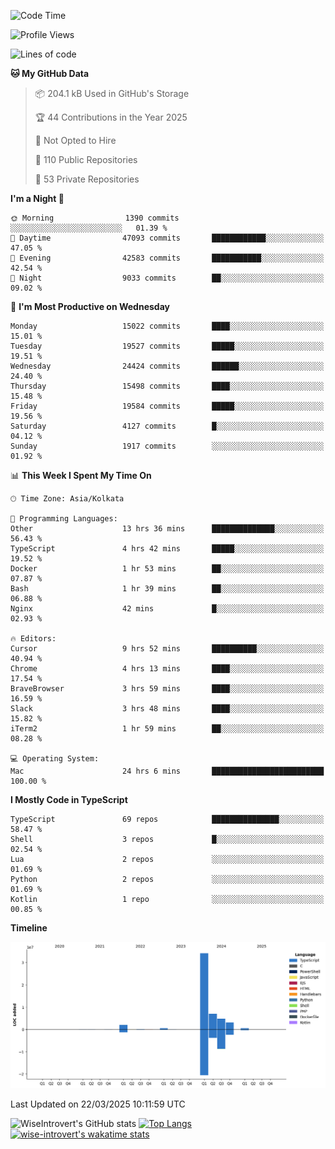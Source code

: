 <!--START_SECTION:waka-->
![Code Time](http://img.shields.io/badge/Code%20Time-2%2C285%20hrs%201%20min-blue)

![Profile Views](http://img.shields.io/badge/Profile%20Views-3-blue)

![Lines of code](https://img.shields.io/badge/From%20Hello%20World%20I%27ve%20Written-52.8%20million%20lines%20of%20code-blue)

**🐱 My GitHub Data** 

> 📦 204.1 kB Used in GitHub's Storage 
 > 
> 🏆 44 Contributions in the Year 2025
 > 
> 🚫 Not Opted to Hire
 > 
> 📜 110 Public Repositories 
 > 
> 🔑 53 Private Repositories 
 > 
**I'm a Night 🦉** 

```text
🌞 Morning                1390 commits        ░░░░░░░░░░░░░░░░░░░░░░░░░   01.39 % 
🌆 Daytime                47093 commits       ████████████░░░░░░░░░░░░░   47.05 % 
🌃 Evening                42583 commits       ███████████░░░░░░░░░░░░░░   42.54 % 
🌙 Night                  9033 commits        ██░░░░░░░░░░░░░░░░░░░░░░░   09.02 % 
```
📅 **I'm Most Productive on Wednesday** 

```text
Monday                   15022 commits       ████░░░░░░░░░░░░░░░░░░░░░   15.01 % 
Tuesday                  19527 commits       █████░░░░░░░░░░░░░░░░░░░░   19.51 % 
Wednesday                24424 commits       ██████░░░░░░░░░░░░░░░░░░░   24.40 % 
Thursday                 15498 commits       ████░░░░░░░░░░░░░░░░░░░░░   15.48 % 
Friday                   19584 commits       █████░░░░░░░░░░░░░░░░░░░░   19.56 % 
Saturday                 4127 commits        █░░░░░░░░░░░░░░░░░░░░░░░░   04.12 % 
Sunday                   1917 commits        ░░░░░░░░░░░░░░░░░░░░░░░░░   01.92 % 
```


📊 **This Week I Spent My Time On** 

```text
🕑︎ Time Zone: Asia/Kolkata

💬 Programming Languages: 
Other                    13 hrs 36 mins      ██████████████░░░░░░░░░░░   56.43 % 
TypeScript               4 hrs 42 mins       █████░░░░░░░░░░░░░░░░░░░░   19.52 % 
Docker                   1 hr 53 mins        ██░░░░░░░░░░░░░░░░░░░░░░░   07.87 % 
Bash                     1 hr 39 mins        ██░░░░░░░░░░░░░░░░░░░░░░░   06.88 % 
Nginx                    42 mins             █░░░░░░░░░░░░░░░░░░░░░░░░   02.93 % 

🔥 Editors: 
Cursor                   9 hrs 52 mins       ██████████░░░░░░░░░░░░░░░   40.94 % 
Chrome                   4 hrs 13 mins       ████░░░░░░░░░░░░░░░░░░░░░   17.54 % 
BraveBrowser             3 hrs 59 mins       ████░░░░░░░░░░░░░░░░░░░░░   16.59 % 
Slack                    3 hrs 48 mins       ████░░░░░░░░░░░░░░░░░░░░░   15.82 % 
iTerm2                   1 hr 59 mins        ██░░░░░░░░░░░░░░░░░░░░░░░   08.28 % 

💻 Operating System: 
Mac                      24 hrs 6 mins       █████████████████████████   100.00 % 
```

**I Mostly Code in TypeScript** 

```text
TypeScript               69 repos            ███████████████░░░░░░░░░░   58.47 % 
Shell                    3 repos             █░░░░░░░░░░░░░░░░░░░░░░░░   02.54 % 
Lua                      2 repos             ░░░░░░░░░░░░░░░░░░░░░░░░░   01.69 % 
Python                   2 repos             ░░░░░░░░░░░░░░░░░░░░░░░░░   01.69 % 
Kotlin                   1 repo              ░░░░░░░░░░░░░░░░░░░░░░░░░   00.85 % 
```



**Timeline**

![Lines of Code chart](https://raw.githubusercontent.com/wise-introvert/wise-introvert/master/assets/bar_graph.png)


 Last Updated on 22/03/2025 10:11:59 UTC
<!--END_SECTION:waka-->

![WiseIntrovert's GitHub stats](https://github-readme-stats.vercel.app/api?username=wise-introvert&count_private=true&show_icons=true)
[![Top Langs](https://github-readme-stats.vercel.app/api/top-langs/?username=wise-introvert&langs_count=10)](https://github.com/anuraghazra/github-readme-stats)
[![wise-introvert's wakatime stats](https://github-readme-stats.vercel.app/api/wakatime?username=wiseintrovert)](https://github.com/anuraghazra/github-readme-stats)
